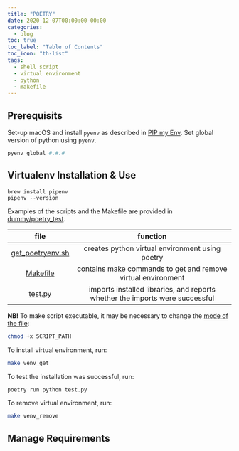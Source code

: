 ```yaml
---
title: "POETRY"
date: 2020-12-07T00:00:00-00:00
categories:
  - blog
toc: true
toc_label: "Table of Contents"
toc_icon: "th-list"
tags:
  - shell script
  - virtual environment
  - python
  - makefile
---
```


## Prerequisits
Set-up macOS and install `pyenv` as described in [PIP my Env](https://nikita-loik.github.io/one-datum-two-data/blog/pip-my-env).
Set global version of python using `pyenv`.
```sh
pyenv global #.#.#
```

## Virtualenv Installation & Use
```shell
brew install pipenv
pipenv --version
```
Examples of the scripts and the Makefile are provided in [dummy/poetry_test](https://github.com/nikita-loik/dummy/tree/main/poetry_test).

|file|function|
|:-:|:-:|
|[get_poetryenv.sh](https://github.com/nikita-loik/dummy/blob/main/poetry_test/get_poetryenv.sh)|creates python virtual environment using poetry|
|[Makefile](https://github.com/nikita-loik/dummy/blob/main/poetry_test/Makefile)|contains make commands to get and remove virtual environment|
|[test.py](https://github.com/nikita-loik/dummy/blob/main/poetry_test/test.py)|imports installed libraries, and reports whether the imports were successful|

**NB!** To make script executable, it may be necessary to change the [mode of the file][chmod-tutorial]:

```sh
chmod +x SCRIPT_PATH
```

To install virtual environment, run:
```sh
make venv_get
```
To test the installation was successful, run:
```sh
poetry run python test.py
```
To remove virtual environment, run:
```sh
make venv_remove
```

## Manage Requirements


[chmod-tutorial]: https://catcode.com/teachmod/
